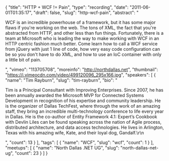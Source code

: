 {
  "title": "HTTP + WCF != Pain",
  "type": "recording",
  "date": "2011-06-01T01:35:17",
  "draft": false,
  "slug": "http-wcf-pain",
  "abstract": "<p>WCF is an incredible powerhouse of a framework, but it has some major flaws if you're working on the web. The tons of XML, the fact that you're abstracted from HTTP, and other less than fun things. Fortunately, there is a team at Microsoft who is leading the way to make working with WCF in an HTTP centric fashion much better. Come learn how to call a WCF service from jQuery with just 1 line of code, how very easy code configuration can be so you don't have to do XML, and how to use an IoC container with only a little bit of pain.</p>",
  "vimeo": "113705708",
  "moreinfo": "http://northdallas.net",
  "thumbnail": "https://i.vimeocdn.com/video/499120096_295x166.jpg",
  "speakers": [
    {
      "name": "Tim Rayburn",
      "slug": "tim-rayburn",
      "bio": "<p>Tim is a Principal Consultant with Improving Enterprises. Since 2007, he has been annually awarded the Microsoft MVP for Connected Systems Development in recognition of his expertise and community leadership. He is the organizer of Dallas TechFest, where through the work of an amazing staff, they bring an incredible multi-technology conference to life every year in Dallas. He is the co-author of Entity Framework 4.1: Expert’s Cookbook with Devlin Liles can be found speaking across the nation of Agile process, distributed architecture, and data access technologies. He lives in Arlington, Texas with his amazing wife, Kate, and their loyal dog, Gandalf.\r\n</p>",
      "count": 13
    }
  ],
  "tags": [
    {
      "name": "WCF",
      "slug": "wcf",
      "count": 1
    }
  ],
  "meetups": [
    {
      "name": "North Dallas .NET UG",
      "slug": "north-dallas-net-ug",
      "count": 23
    }
  ]
}